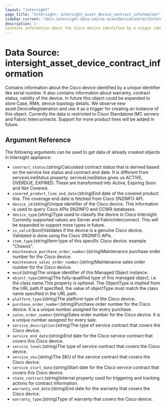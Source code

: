 ```yaml
---
layout: "intersight"
page_title: "Intersight: intersight_asset_device_contract_information"
sidebar_current: "docs-intersight-data-source-assetDeviceContractInformation"
description: |-
Contains information about the Cisco device identified by a unique identifier like serial number. It also contains information about warranty, contract status, validity of the device. In future this object could be expanded to store Case, RMA, device topology details. We observe new asset.DeviceRegisteration and use it as a trigger for creating an instance of this object. Currently the data is restricted to Cisco Standalone IMC servers and Fabric Interconnects. Support for more product lines will be added in future.
---
```


# Data Source: intersight_asset_device_contract_information
Contains information about the Cisco device identified by a unique identifier like serial number. It also contains information about warranty, contract status, validity of the device. In future this object could be expanded to store Case, RMA, device topology details. We observe new asset.DeviceRegisteration and use it as a trigger for creating an instance of this object. Currently the data is restricted to Cisco Standalone IMC servers and Fabric Interconnects. Support for more product lines will be added in future.
## Argument Reference
The following arguments can be used to get data of already created objects in Intersight appliance:
* `contract_status`:(string)Calculated contract status that is derived based on the service line status and contract end date. It is different from serviceLineStatus property. serviceLineStatus gives us ACTIVE, OVERDUE, EXPIRED. These are transformed into Active, Expiring Soon and Not Covered.
* `covered_product_line_end_date`:(string)End date of the covered product line. The coverage end date is fetched from Cisco SN2INFO API.
* `device_id`:(string)Unique identifier of the Cisco device. This information is used to query Cisco APIx SN2INFO and CCWR databases.
* `device_type`:(string)Type used to classify the device in Cisco Intersight. Currently supported values are Server and FabricInterconnect. This will be expanded to support more types in future.
* `is_valid`:(bool)Validates if the device is a genuine Cisco device. Validated is done using the Cisco SN2INFO APIs.
* `item_type`:(string)Item type of this specific Cisco device. example \"Chassis\".
* `maintenance_purchase_order_number`:(string)Maintenance purchase order number for the Cisco device.
* `maintenance_sales_order_number`:(string)Maintenance sales order number for the Cisco device.
* `moid`:(string)The unique identifier of this Managed Object instance.
* `object_type`:(string)The fully-qualified type of this managed object, i.e. the class name.This property is optional. The ObjectType is implied from the URL path.If specified, the value of objectType must match the class name specified in the URL path.
* `platform_type`:(string)The platform type of the Cisco device.
* `purchase_order_number`:(string)Purchase order number for the Cisco device. It is a unique number assigned for every purchase.
* `sales_order_number`:(string)Sales order number for the Cisco device. It is a unique number assigned for every sale.
* `service_description`:(string)The type of service contract that covers the Cisco device.
* `service_end_date`:(string)End date for the Cisco service contract that covers this Cisco device.
* `service_level`:(string)The type of service contract that covers the Cisco device.
* `service_sku`:(string)The SKU of the service contract that covers the Cisco device.
* `service_start_date`:(string)Start date for the Cisco service contract that covers this Cisco device.
* `state_contract`:(string)Internal property used for triggering and tracking actions for contract information.
* `warranty_end_date`:(string)End date for the warranty that covers the Cisco device.
* `warranty_type`:(string)Type of warranty that covers the Cisco device.
